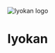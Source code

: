 ![Iyokan logo](https://user-images.githubusercontent.com/33079554/72664788-73500580-3a45-11ea-882a-27b6db96e7a1.png)

# Iyokan
